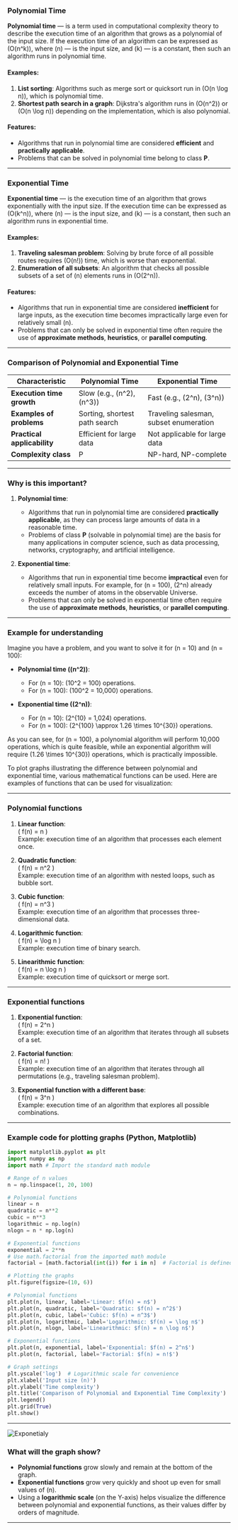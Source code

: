 
### **Polynomial Time**

**Polynomial time** — is a term used in computational complexity theory to describe the execution time of an algorithm that grows as a polynomial of the input size. If the execution time of an algorithm can be expressed as \(O(n^k)\), where \(n\) — is the input size, and \(k\) — is a constant, then such an algorithm runs in polynomial time.

#### **Examples:**
1. **List sorting**: Algorithms such as merge sort or quicksort run in \(O(n \log n)\), which is polynomial time.
2. **Shortest path search in a graph**: Dijkstra's algorithm runs in \(O(n^2)\) or \(O(n \log n)\) depending on the implementation, which is also polynomial.

#### **Features:**
- Algorithms that run in polynomial time are considered **efficient** and **practically applicable**.
- Problems that can be solved in polynomial time belong to class **P**.

---

### **Exponential Time**

**Exponential time** — is the execution time of an algorithm that grows exponentially with the input size. If the execution time can be expressed as \(O(k^n)\), where \(n\) — is the input size, and \(k\) — is a constant, then such an algorithm runs in exponential time.

#### **Examples:**
1. **Traveling salesman problem**: Solving by brute force of all possible routes requires \(O(n!)\) time, which is worse than exponential.
2. **Enumeration of all subsets**: An algorithm that checks all possible subsets of a set of \(n\) elements runs in \(O(2^n)\).

#### **Features:**
- Algorithms that run in exponential time are considered **inefficient** for large inputs, as the execution time becomes impractically large even for relatively small \(n\).
- Problems that can only be solved in exponential time often require the use of **approximate methods**, **heuristics**, or **parallel computing**.

---

### **Comparison of Polynomial and Exponential Time**

| **Characteristic**            | **Polynomial Time**               | **Exponential Time**               |
| ----------------------------- | --------------------------------- | ---------------------------------- |
| **Execution time growth**     | Slow (e.g., \(n^2\), \(n^3\))     | Fast (e.g., \(2^n\), \(3^n\))      |
| **Examples of problems**      | Sorting, shortest path search     | Traveling salesman, subset enumeration |
| **Practical applicability**   | Efficient for large data          | Not applicable for large data      |
| **Complexity class**          | P                                 | NP-hard, NP-complete               |

---

### **Why is this important?**

1. **Polynomial time**:
   - Algorithms that run in polynomial time are considered **practically applicable**, as they can process large amounts of data in a reasonable time.
   - Problems of class **P** (solvable in polynomial time) are the basis for many applications in computer science, such as data processing, networks, cryptography, and artificial intelligence.

2. **Exponential time**:
   - Algorithms that run in exponential time become **impractical** even for relatively small inputs. For example, for \(n = 100\), \(2^n\) already exceeds the number of atoms in the observable Universe.
   - Problems that can only be solved in exponential time often require the use of **approximate methods**, **heuristics**, or **parallel computing**.

---

### **Example for understanding**

Imagine you have a problem, and you want to solve it for \(n = 10\) and \(n = 100\):

- **Polynomial time (\(n^2\))**:
  - For \(n = 10\): \(10^2 = 100\) operations.
  - For \(n = 100\): \(100^2 = 10\,000\) operations.

- **Exponential time (\(2^n\))**:
  - For \(n = 10\): \(2^{10} = 1\,024\) operations.
  - For \(n = 100\): \(2^{100} \approx 1.26 \times 10^{30}\) operations.

As you can see, for \(n = 100\), a polynomial algorithm will perform 10,000 operations, which is quite feasible, while an exponential algorithm will require \(1.26 \times 10^{30}\) operations, which is practically impossible.

To plot graphs illustrating the difference between polynomial and exponential time, various mathematical functions can be used. Here are examples of functions that can be used for visualization:

---

### **Polynomial functions**
1. **Linear function**:  
   \( f(n) = n \)  
   Example: execution time of an algorithm that processes each element once.

2. **Quadratic function**:  
   \( f(n) = n^2 \)  
   Example: execution time of an algorithm with nested loops, such as bubble sort.

3. **Cubic function**:  
   \( f(n) = n^3 \)  
   Example: execution time of an algorithm that processes three-dimensional data.

4. **Logarithmic function**:  
   \( f(n) = \log n \)  
   Example: execution time of binary search.

5. **Linearithmic function**:  
   \( f(n) = n \log n \)  
   Example: execution time of quicksort or merge sort.

---

### **Exponential functions**
1. **Exponential function**:  
   \( f(n) = 2^n \)  
   Example: execution time of an algorithm that iterates through all subsets of a set.

2. **Factorial function**:  
   \( f(n) = n! \)  
   Example: execution time of an algorithm that iterates through all permutations (e.g., traveling salesman problem).

3. **Exponential function with a different base**:  
   \( f(n) = 3^n \)  
   Example: execution time of an algorithm that explores all possible combinations.

---

### **Example code for plotting graphs (Python, Matplotlib)**

```python
import matplotlib.pyplot as plt
import numpy as np
import math # Import the standard math module

# Range of n values
n = np.linspace(1, 20, 100)

# Polynomial functions
linear = n
quadratic = n**2
cubic = n**3
logarithmic = np.log(n)
nlogn = n * np.log(n)

# Exponential functions
exponential = 2**n
# Use math.factorial from the imported math module
factorial = [math.factorial(int(i)) for i in n]  # Factorial is defined only for integers

# Plotting the graphs
plt.figure(figsize=(10, 6))

# Polynomial functions
plt.plot(n, linear, label='Linear: $f(n) = n$')
plt.plot(n, quadratic, label='Quadratic: $f(n) = n^2$')
plt.plot(n, cubic, label='Cubic: $f(n) = n^3$')
plt.plot(n, logarithmic, label='Logarithmic: $f(n) = \log n$')
plt.plot(n, nlogn, label='Linearithmic: $f(n) = n \log n$')

# Exponential functions
plt.plot(n, exponential, label='Exponential: $f(n) = 2^n$')
plt.plot(n, factorial, label='Factorial: $f(n) = n!$')

# Graph settings
plt.yscale('log')  # Logarithmic scale for convenience
plt.xlabel('Input size (n)')
plt.ylabel('Time complexity')
plt.title('Comparison of Polynomial and Exponential Time Complexity')
plt.legend()
plt.grid(True)
plt.show()
```

---
![Exponetialy](../assets/exponetialy.png)

### **What will the graph show?**
- **Polynomial functions** grow slowly and remain at the bottom of the graph.
- **Exponential functions** grow very quickly and shoot up even for small values of \(n\).
- Using a **logarithmic scale** (on the Y-axis) helps visualize the difference between polynomial and exponential functions, as their values differ by orders of magnitude.

---
